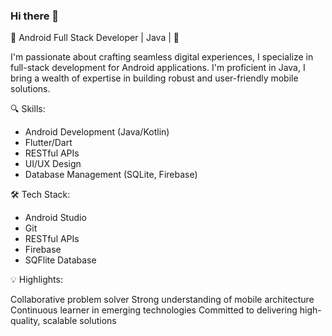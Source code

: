 ### Hi there 👋

🚀 Android Full Stack Developer | Java | 🚀

I'm passionate about crafting seamless digital experiences, I specialize in full-stack development for Android applications.
I'm proficient in Java, I bring a wealth of expertise in building robust and user-friendly mobile solutions.

🔍 Skills:

* Android Development (Java/Kotlin)
* Flutter/Dart
* RESTful APIs
* UI/UX Design
* Database Management (SQLite, Firebase)


🛠️ Tech Stack:

* Android Studio
* Git
* RESTful APIs
* Firebase
* SQFlite Database

  
💡 Highlights:

Collaborative problem solver
Strong understanding of mobile architecture
Continuous learner in emerging technologies
Committed to delivering high-quality, scalable solutions
